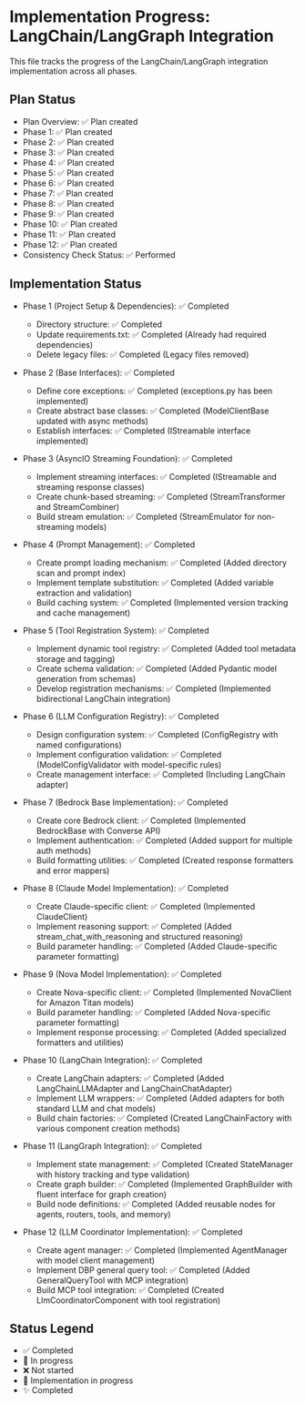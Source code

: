 # Implementation Progress: LangChain/LangGraph Integration

This file tracks the progress of the LangChain/LangGraph integration implementation across all phases.

## Plan Status

- Plan Overview: ✅ Plan created
- Phase 1: ✅ Plan created
- Phase 2: ✅ Plan created
- Phase 3: ✅ Plan created
- Phase 4: ✅ Plan created
- Phase 5: ✅ Plan created
- Phase 6: ✅ Plan created
- Phase 7: ✅ Plan created
- Phase 8: ✅ Plan created
- Phase 9: ✅ Plan created
- Phase 10: ✅ Plan created
- Phase 11: ✅ Plan created
- Phase 12: ✅ Plan created
- Consistency Check Status: ✅ Performed

## Implementation Status

- Phase 1 (Project Setup & Dependencies): ✅ Completed
  - Directory structure: ✅ Completed
  - Update requirements.txt: ✅ Completed (Already had required dependencies)
  - Delete legacy files: ✅ Completed (Legacy files removed)

- Phase 2 (Base Interfaces): ✅ Completed
  - Define core exceptions: ✅ Completed (exceptions.py has been implemented)
  - Create abstract base classes: ✅ Completed (ModelClientBase updated with async methods)
  - Establish interfaces: ✅ Completed (IStreamable interface implemented)

- Phase 3 (AsyncIO Streaming Foundation): ✅ Completed
  - Implement streaming interfaces: ✅ Completed (IStreamable and streaming response classes)
  - Create chunk-based streaming: ✅ Completed (StreamTransformer and StreamCombiner)
  - Build stream emulation: ✅ Completed (StreamEmulator for non-streaming models)

- Phase 4 (Prompt Management): ✅ Completed
  - Create prompt loading mechanism: ✅ Completed (Added directory scan and prompt index)
  - Implement template substitution: ✅ Completed (Added variable extraction and validation)
  - Build caching system: ✅ Completed (Implemented version tracking and cache management)

- Phase 5 (Tool Registration System): ✅ Completed
  - Implement dynamic tool registry: ✅ Completed (Added tool metadata storage and tagging)
  - Create schema validation: ✅ Completed (Added Pydantic model generation from schemas)
  - Develop registration mechanisms: ✅ Completed (Implemented bidirectional LangChain integration)

- Phase 6 (LLM Configuration Registry): ✅ Completed
  - Design configuration system: ✅ Completed (ConfigRegistry with named configurations)
  - Implement configuration validation: ✅ Completed (ModelConfigValidator with model-specific rules)
  - Create management interface: ✅ Completed (Including LangChain adapter)

- Phase 7 (Bedrock Base Implementation): ✅ Completed
  - Create core Bedrock client: ✅ Completed (Implemented BedrockBase with Converse API)
  - Implement authentication: ✅ Completed (Added support for multiple auth methods) 
  - Build formatting utilities: ✅ Completed (Created response formatters and error mappers)

- Phase 8 (Claude Model Implementation): ✅ Completed
  - Create Claude-specific client: ✅ Completed (Implemented ClaudeClient)
  - Implement reasoning support: ✅ Completed (Added stream_chat_with_reasoning and structured reasoning)
  - Build parameter handling: ✅ Completed (Added Claude-specific parameter formatting)

- Phase 9 (Nova Model Implementation): ✅ Completed
  - Create Nova-specific client: ✅ Completed (Implemented NovaClient for Amazon Titan models)
  - Build parameter handling: ✅ Completed (Added Nova-specific parameter formatting)
  - Implement response processing: ✅ Completed (Added specialized formatters and utilities)

- Phase 10 (LangChain Integration): ✅ Completed
  - Create LangChain adapters: ✅ Completed (Added LangChainLLMAdapter and LangChainChatAdapter)
  - Implement LLM wrappers: ✅ Completed (Added adapters for both standard LLM and chat models)
  - Build chain factories: ✅ Completed (Created LangChainFactory with various component creation methods)

- Phase 11 (LangGraph Integration): ✅ Completed
  - Implement state management: ✅ Completed (Created StateManager with history tracking and type validation)
  - Create graph builder: ✅ Completed (Implemented GraphBuilder with fluent interface for graph creation)
  - Build node definitions: ✅ Completed (Added reusable nodes for agents, routers, tools, and memory)

- Phase 12 (LLM Coordinator Implementation): ✅ Completed
  - Create agent manager: ✅ Completed (Implemented AgentManager with model client management)
  - Implement DBP general query tool: ✅ Completed (Added GeneralQueryTool with MCP integration)
  - Build MCP tool integration: ✅ Completed (Created LlmCoordinatorComponent with tool registration)

## Status Legend

- ✅ Completed
- 🔄 In progress
- ❌ Not started
- 🚧 Implementation in progress
- ✨ Completed
